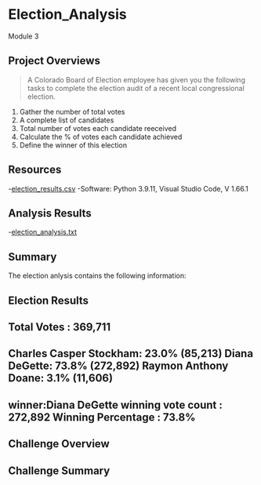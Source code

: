 # Election_Analysis
Module 3

## Project Overviews
> A Colorado Board of Election employee has given you the following tasks to complete the election audit of a recent local congressional election. 

1. Gather the number of total votes
2. A complete list of candidates 
3. Total number of votes each candidate reeceived
4. Calculate the % of votes each candidate achieved
5. Define the winner of this election

## Resources
-[election_results.csv](https://github.com/dpiedra86/Election_Analysis/blob/main/Resources/election_results.csv)
-Software: Python 3.9.11, Visual Studio Code, V 1.66.1

## Analysis Results
-[election_analysis.txt](https://github.com/dpiedra86/Election_Analysis/blob/main/analysis/election_analysis.txt)

## Summary
The election anlysis contains the following information:

Election Results
-------------------------
Total Votes : 369,711
-------------------------
Charles Casper Stockham: 23.0% (85,213)
Diana DeGette: 73.8% (272,892)
Raymon Anthony Doane: 3.1% (11,606)
------------------------
winner:Diana DeGette
winning vote count : 272,892
Winning Percentage : 73.8%
------------------------

## Challenge Overview

## Challenge Summary 


